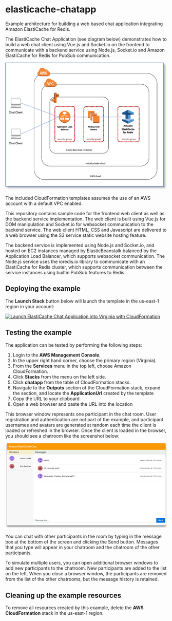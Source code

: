 # elasticache-chatapp

Example architecture for building a web based chat application integrating Amazon ElastiCache for Redis.

The ElastiCache Chat Application (see diagram below) demonstrates how to build a web chat client using Vue.js and Socket.io on the frontend to communicate with a backend service using Node.js, Socket.io and Amazon ElastiCache for Redis for PubSub communication.

![ElastiCache Chat Application Architecture Diagram](images/elasticache-chatapp-architecture.png)

The included CloudFormation templates assumes the use of an AWS account with a default VPC enabled.

This repository contains sample code for the frontend web client as well as the backend service implementation.  The web client is built using Vue.js for DOM manipulation and Socket.io for websocket communication to the backend service.  The web client HTML, CSS and Javascript are delivered to a web browser using the S3 service static website hosting feature.

The backend service is implemented using Node.js and Socket.io, and hosted on EC2 instances managed by ElasticBeanstalk balanced by the Application Load Balancer, which supports websocket communication.  The Node.js service uses the ioredis.io library to communicate with an ElastiCache for Redis cluster, which supports communication between the service instances using builtin PubSub features to Redis.

## Deploying the example

The **Launch Stack** button below will launch the template in the us-east-1 region in your account:

[![Launch ElastiCache Chat Application into Virginia with CloudFormation](http://docs.aws.amazon.com/AWSCloudFormation/latest/UserGuide/images/cloudformation-launch-stack-button.png)](https://console.aws.amazon.com/cloudformation/home?region=us-east-1#/stacks/new?stackName=chatapp&templateURL=https://s3.amazonaws.com/elasticache-refarch-chatapp/chatapp.yaml)

## Testing the example

The application can be tested by performing the following steps:

1. Login to the **AWS Management Console**.  
2. In the upper right hand corner, choose the primary region (Virginia).  
3. From the **Services** menu in the top left, choose Amazon CloudFormation.  
4. Click **Stacks** from the menu on the left side.  
5. Click **chatapp** from the table of CloudFormation stacks.
6. Navigate to the **Outputs** section of the CloudFormation stack, expand the section, and locate the **ApplicationUrl** created by the template
7. Copy the URL to your clipboard
8. Open a web browser and paste the URL into the location

This browser window represents one participant in the chat room.  User registration and authentication are not part of the example, and participant usernames and avatars are generated at random each time the client is loaded or refreshed in the browser.  Once the client is loaded in the browser, you should see a chatroom like the screenshot below:

![ElastiCache Chat Application Screenshot](images/elasticache-chatapp-screenshot.png)

You can chat with other participants in the room by typing in the message box at the bottom of the screen and clicking the Send button.  Messages that you type will appear in your chatroom and the chatroom of the other participants.

To simulate multiple users, you can open additional browser windows to add new participants to the chatroom.  New participants are added to the list on the left.  When you close a browser window, the participants are removed from the list of the other chatrooms, but the message history is retained.

## Cleaning up the example resources

To remove all resources created by this example, delete the **AWS CloudFormation** stack in the us-east-1 region.
